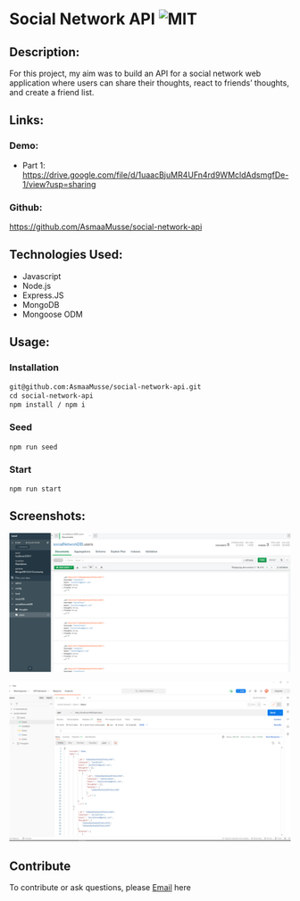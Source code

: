 # Social Network API ![MIT](https://img.shields.io/static/v1?label=MIT&message=License&color=orange)

## Description:

For this project, my aim was to build an API for a social network web application where users can share their thoughts, react to friends’ thoughts, and create a friend list.

## Links:

### Demo:

- Part 1: https://drive.google.com/file/d/1uaacBjuMR4UFn4rd9WMcldAdsmgfDe-1/view?usp=sharing

### Github:

https://github.com/AsmaaMusse/social-network-api

## Technologies Used:

- Javascript
- Node.js
- Express.JS
- MongoDB
- Mongoose ODM

## Usage:

### Installation

```
git@github.com:AsmaaMusse/social-network-api.git
cd social-network-api
npm install / npm i
```

### Seed

```
npm run seed
```

### Start

```
npm run start
```

## Screenshots:

![mongoDB](./assets/images/mongoDB.png)

![Postman](./assets/images/postman.png)

## Contribute

To contribute or ask questions, please <a href="https://mail.google.com/mail/u/0/?tf=cm&to=asmaamusse03@gmail.com&cc&bcc&su&body&fs=1">Email</a> here

